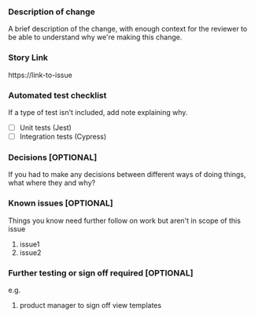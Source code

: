 ### Description of change

A brief description of the change, with enough context for the reviewer to be able to understand why we're making this change.

### Story Link

https://link-to-issue

### Automated test checklist

If a type of test isn't included, add note explaining why.

- [ ] Unit tests (Jest)
- [ ] Integration tests (Cypress)

### Decisions [OPTIONAL]

If you had to make any decisions between different ways of doing things, what where they and why?

### Known issues [OPTIONAL]

Things you know need further follow on work but aren't in scope of this issue

1. issue1
2. issue2

### Further testing or sign off required [OPTIONAL]

e.g.

1. product manager to sign off view templates

